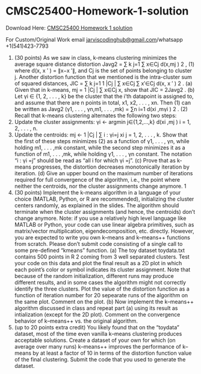 # CMSC25400-Homework-1-solution

Download Here: [CMSC25400 Homework 1 solution](https://jarviscodinghub.com/assignment/cmsc25400-homework-1-solution/)

For Custom/Original Work email jarviscodinghub@gmail.com/whatsapp +1(541)423-7793

1. (30 points) As we saw in class, k-means clustering minimizes the average square distance distortion
Javg2 =
∑
k
j=1
∑
x∈Cj
d(x,mj )
2
, (1)
where d(x, x
′
) = ∥x−x
′∥, and Cj is the set of points belonging to cluster j. Another distortion function
that we mentioned is the intra-cluster sum of squared distances,
JIC =
∑
k
j=1
1
|Cj |
∑
x∈Cj
∑
x′∈Cj
d(x, x
′
)
2
.
(a) Given that in k-means, mj =
1
|Cj |
∑
x∈Cj
x, show that JIC = 2Javg2 .
(b) Let γi ∈ {1, 2, . . . , k} be the cluster that the i’th datapoint is assigned to, and assume that there
are n points in total, x1, x2, . . . , xn. Then (1) can be written as
Javg2 (γ1, . . . , γn,m1, . . . ,mk) = ∑n
i=1
d(xi
,mγi
)
2
. (2)
Recall that k-means clustering alternates the following two steps:
1. Update the cluster assignments:
γi ← argmin
j∈{1,2,…,k}
d(xi
,mj ) i = 1, 2, . . . , n.
2. Update the centroids:
mj ←
1
|Cj |
∑
i : γi=j
xi j = 1, 2, . . . , k.
Show that the first of these steps minimizes (2) as a function of γ1, . . . , γn, while holding m1, . . . ,mk
constant, while the second step minimizes it as a function of m1, . . . ,mk, while holding γ1, . . . , γn
constant. The notation “i : γi =j” should be read as “all i for which γi =j”.
(c) Prove that as k-means progresses, the distortion decreases monotonically iteration by iteration.
(d) Give an upper bound on the maximum number of iterations required for full convergence of the
algorithm, i.e., the point where neither the centroids, nor the cluster assignments change anymore.
1
2. (30 points) Implement the k-means algorithm in a language of your choice (MATLAB, Python, or R
are recommended), initializing the cluster centers randomly, as explained in the slides. The algorithm
should terminate when the cluster assignments (and hence, the centroids) don’t change anymore.
Note: if you use a relatively high level language like MATLAB or Python, your code can use linear
algebra primitives, such as matrix/vector multiplication, eigendecomposition, etc. directly. However,
you are expected to write you own k–means and k–means++ functions from scratch. Please don’t
submit code consisting of a single call to some pre-defined “kmeans” function.
(a) The toy dataset toydata.txt contains 500 points in R
2
coming from 3 well separated clusters.
Test your code on this data and plot the final result as a 2D plot in which each point’s color or
symbol indicates its cluster assignment. Note that because of the random initialization, different
runs may produce different results, and in some cases the algorithm might not correctly identify
the three clusters. Plot the value of the distortion function as a function of iteration number for
20 sepearate runs of the algorithm on the same plot. Comment on the plot.
(b) Now implement the k–means++ algorithm discussed in class and repeat part (a) using its result
as intialization (except for the 2D plot). Comment on the convergence behavior of k–means++
vs. the original algorithm.
3. (up to 20 points extra credit) You likely found that on the “toydata” dataset, most of the time
even vanilla k–means clustering produces acceptable solutions. Create a dataset of your own for which
(on average over many runs) k–means++ improves the performance of k–means by at least a factor of
10 in terms of the distortion function value of the final clustering. Submit the code that you used to
generate the dataset.

